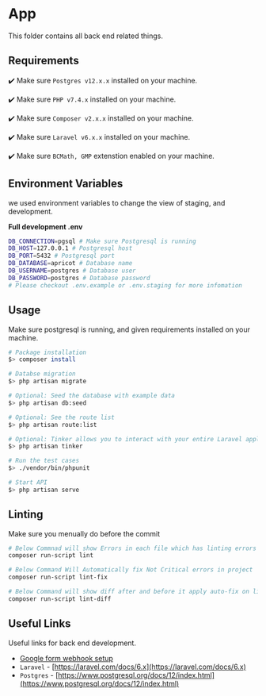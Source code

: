 # App

This folder contains all back end related things.
## Requirements
:heavy_check_mark: Make sure `Postgres v12.x.x` installed on your machine.

:heavy_check_mark: Make sure `PHP v7.4.x` installed on your machine.

:heavy_check_mark: Make sure `Composer v2.x.x` installed on your machine.

:heavy_check_mark: Make sure `Laravel v6.x.x` installed on your machine.

:heavy_check_mark: Make sure `BCMath, GMP` extenstion enabled on your machine.

## Environment Variables

we used environment variables to change the view of staging, and development.


**Full development .env**

```bash
DB_CONNECTION=pgsql # Make sure Postgresql is running 
DB_HOST=127.0.0.1 # Postgresql host
DB_PORT=5432 # Postgresql port
DB_DATABASE=apricot # Database name
DB_USERNAME=postgres # Database user
DB_PASSWORD=postgres # Database password
# Please checkout .env.example or .env.staging for more infomation
```

## Usage

Make sure postgresql is running, and given requirements installed on your machine.

```bash
# Package installation
$> composer install

# Databse migration
$> php artisan migrate

# Optional: Seed the database with example data
$> php artisan db:seed

# Optional: See the route list
$> php artisan route:list

# Optional: Tinker allows you to interact with your entire Laravel application on the command line
$> php artisan tinker

# Run the test cases
$> ./vendor/bin/phpunit

# Start API
$> php artisan serve
```
## Linting
Make sure you menually do before the commit

```bash
# Below Commnad will show Errors in each file which has linting errors
composer run-script lint

# Below Command Will Automatically fix Not Critical errors in project
composer run-script lint-fix

# Below Command will show diff after and before it apply auto-fix on linting errors
composer run-script lint-diff
```
## Useful Links

Useful links for back end development.
- [Google form webhook setup](./GoogleFormsWebhook.md)
- `Laravel` - [https://laravel.com/docs/6.x](https://laravel.com/docs/6.x)
- `Postgres` - [https://www.postgresql.org/docs/12/index.html](https://www.postgresql.org/docs/12/index.html)